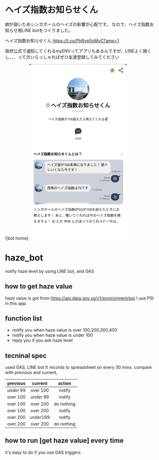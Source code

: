 # ヘイズ指数お知らせくん

肺が弱いためシンガポールのヘイズの影響が心配です。
なので、ヘイズ指数お知らせ用LINE botをつくりました。

ヘイズ指数お知らせくん
https://t.co/PhRyp5oMvC?amp=1

政府公式で通知してくれるmyENVってアプリもあるんですが、LINEよく開くし、、、って方いらっしゃればぜひ友達登録してみてください

![bot home]
<img src="https://github.com/qwertytoki/haze_bot/blob/master/image/bot_home.png" width=320px>
<!-- ![bot example](https://github.com/qwertytoki/haze_bot/blob/master/image/bot_example.png)
![bot QR](https://github.com/qwertytoki/haze_bot/blob/master/image/bot_QR.png) -->

# haze_bot
notify haze level by using LINE bot, and GAS

## how to get haze value 
haze value is got from https://api.data.gov.sg/v1/environment/psi
I use PSI in this app.

## function list
* notify you when haze value is over 100,200,300,400
* notify you when haze value is under 100
* reply you if you ask haze level 

## tecninal spec

used GAS, LINE bot
It records to spreadsheet on every 30 mins.
compare with previous and current, 


previous  | current  | action
|:-------:|:--------:|:---------:|
under 99  | over 100 | notify
over 100  | under 99 | notify
over 100  | over 100 | do nothing 
over 100  | over 200 | notify
over 200  | under199 | notify
over 200  | over 200 | do nothing 

## how to run [get haze value] every time 
it's easy to do if you use GAS triggers

